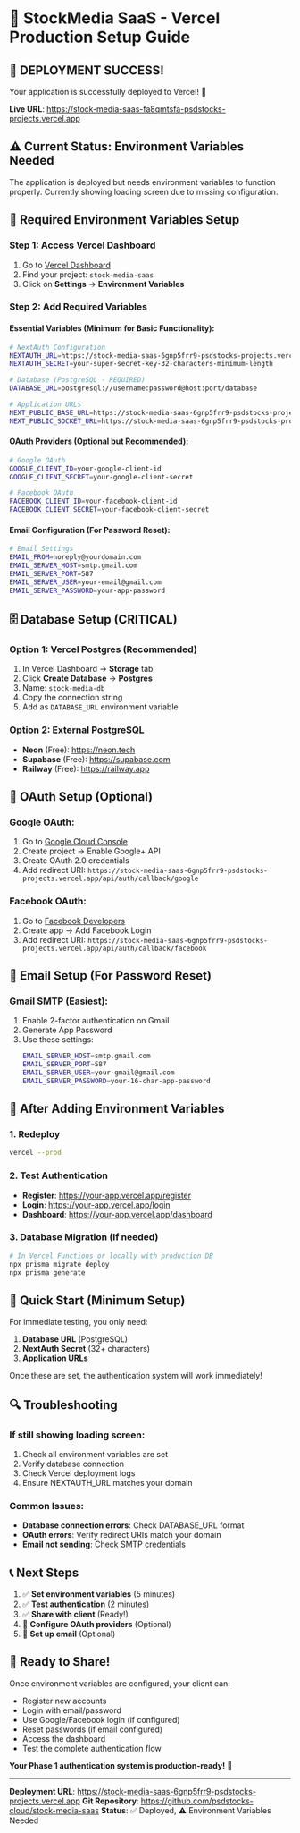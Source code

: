 # 🚀 StockMedia SaaS - Vercel Production Setup Guide

## 🎉 **DEPLOYMENT SUCCESS!**

Your application is successfully deployed to Vercel! 🎉

**Live URL**: https://stock-media-saas-fa8qmtsfa-psdstocks-projects.vercel.app

## ⚠️ **Current Status**: Environment Variables Needed

The application is deployed but needs environment variables to function properly. Currently showing loading screen due to missing configuration.

## 🔧 **Required Environment Variables Setup**

### Step 1: Access Vercel Dashboard
1. Go to [Vercel Dashboard](https://vercel.com/dashboard)
2. Find your project: `stock-media-saas`
3. Click on **Settings** → **Environment Variables**

### Step 2: Add Required Variables

#### **Essential Variables (Minimum for Basic Functionality):**

```bash
# NextAuth Configuration
NEXTAUTH_URL=https://stock-media-saas-6gnp5frr9-psdstocks-projects.vercel.app
NEXTAUTH_SECRET=your-super-secret-key-32-characters-minimum-length

# Database (PostgreSQL - REQUIRED)
DATABASE_URL=postgresql://username:password@host:port/database

# Application URLs
NEXT_PUBLIC_BASE_URL=https://stock-media-saas-6gnp5frr9-psdstocks-projects.vercel.app
NEXT_PUBLIC_SOCKET_URL=https://stock-media-saas-6gnp5frr9-psdstocks-projects.vercel.app
```

#### **OAuth Providers (Optional but Recommended):**

```bash
# Google OAuth
GOOGLE_CLIENT_ID=your-google-client-id
GOOGLE_CLIENT_SECRET=your-google-client-secret

# Facebook OAuth
FACEBOOK_CLIENT_ID=your-facebook-client-id
FACEBOOK_CLIENT_SECRET=your-facebook-client-secret
```

#### **Email Configuration (For Password Reset):**

```bash
# Email Settings
EMAIL_FROM=noreply@yourdomain.com
EMAIL_SERVER_HOST=smtp.gmail.com
EMAIL_SERVER_PORT=587
EMAIL_SERVER_USER=your-email@gmail.com
EMAIL_SERVER_PASSWORD=your-app-password
```

## 🗄️ **Database Setup (CRITICAL)**

### Option 1: Vercel Postgres (Recommended)
1. In Vercel Dashboard → **Storage** tab
2. Click **Create Database** → **Postgres**
3. Name: `stock-media-db`
4. Copy the connection string
5. Add as `DATABASE_URL` environment variable

### Option 2: External PostgreSQL
- **Neon** (Free): https://neon.tech
- **Supabase** (Free): https://supabase.com
- **Railway** (Free): https://railway.app

## 🔑 **OAuth Setup (Optional)**

### Google OAuth:
1. Go to [Google Cloud Console](https://console.cloud.google.com/)
2. Create project → Enable Google+ API
3. Create OAuth 2.0 credentials
4. Add redirect URI: `https://stock-media-saas-6gnp5frr9-psdstocks-projects.vercel.app/api/auth/callback/google`

### Facebook OAuth:
1. Go to [Facebook Developers](https://developers.facebook.com/)
2. Create app → Add Facebook Login
3. Add redirect URI: `https://stock-media-saas-6gnp5frr9-psdstocks-projects.vercel.app/api/auth/callback/facebook`

## 📧 **Email Setup (For Password Reset)**

### Gmail SMTP (Easiest):
1. Enable 2-factor authentication on Gmail
2. Generate App Password
3. Use these settings:
   ```bash
   EMAIL_SERVER_HOST=smtp.gmail.com
   EMAIL_SERVER_PORT=587
   EMAIL_SERVER_USER=your-gmail@gmail.com
   EMAIL_SERVER_PASSWORD=your-16-char-app-password
   ```

## 🚀 **After Adding Environment Variables**

### 1. Redeploy
```bash
vercel --prod
```

### 2. Test Authentication
- **Register**: https://your-app.vercel.app/register
- **Login**: https://your-app.vercel.app/login
- **Dashboard**: https://your-app.vercel.app/dashboard

### 3. Database Migration (If needed)
```bash
# In Vercel Functions or locally with production DB
npx prisma migrate deploy
npx prisma generate
```

## 🎯 **Quick Start (Minimum Setup)**

For immediate testing, you only need:

1. **Database URL** (PostgreSQL)
2. **NextAuth Secret** (32+ characters)
3. **Application URLs**

Once these are set, the authentication system will work immediately!

## 🔍 **Troubleshooting**

### If still showing loading screen:
1. Check all environment variables are set
2. Verify database connection
3. Check Vercel deployment logs
4. Ensure NEXTAUTH_URL matches your domain

### Common Issues:
- **Database connection errors**: Check DATABASE_URL format
- **OAuth errors**: Verify redirect URIs match your domain
- **Email not sending**: Check SMTP credentials

## 📞 **Next Steps**

1. ✅ **Set environment variables** (5 minutes)
2. ✅ **Test authentication** (2 minutes)
3. ✅ **Share with client** (Ready!)
4. 🔄 **Configure OAuth providers** (Optional)
5. 🔄 **Set up email** (Optional)

## 🎉 **Ready to Share!**

Once environment variables are configured, your client can:
- Register new accounts
- Login with email/password
- Use Google/Facebook login (if configured)
- Reset passwords (if email configured)
- Access the dashboard
- Test the complete authentication flow

**Your Phase 1 authentication system is production-ready!** 🚀

---

**Deployment URL**: https://stock-media-saas-6gnp5frr9-psdstocks-projects.vercel.app
**Git Repository**: https://github.com/psdstocks-cloud/stock-media-saas
**Status**: ✅ Deployed, ⚠️ Environment Variables Needed
